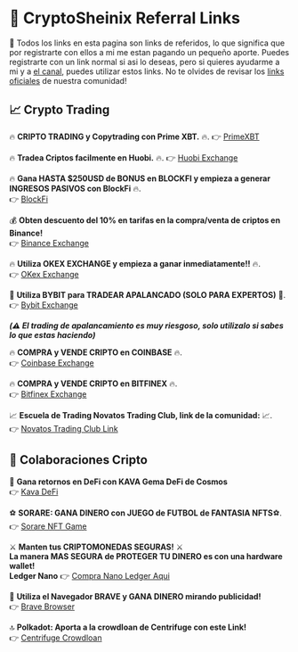 # 🔗 CryptoSheinix Referral Links

👋 Todos los links en esta pagina son links de referidos, lo que significa que por registrarte con ellos a mi me estan pagando un pequeño aporte. Puedes registrarte con un link normal si asi lo deseas, pero si quieres ayudarme a mi y a [el canal](https://www.youtube.com/channel/UC423qnRwiJf4fLKAQ6Tlofg/), puedes utilizar estos links. No te olvides de revisar los [links oficiales](https://github.com/cryptosheinix/community-solidity) de nuestra comunidad!

## 📈 Crypto Trading

🔥 **CRIPTO TRADING y Copytrading con Prime XBT.**  🔥.
👉 [PrimeXBT](https://bit.ly/3BLmH0W) 

🔥 **Tradea Criptos facilmente en Huobi.**  🔥.
👉 [Huobi Exchange](https://www.huobi.com/en-us/topic/double-reward/?invite_code=9zdx3223) 

🔥 **Gana HASTA $250USD de BONUS en BLOCKFI y empieza a generar  INGRESOS PASIVOS con BlockFi** 🔥.  
👉   [BlockFi](https://blockfi.com/CryptoSheinix) 

💰 **Obten descuento del 10% en tarifas en la compra/venta de criptos en Binance!**   
👉   [Binance Exchange](https://www.binance.com/es/register?ref=Y3XE8EA3)

🔥  **Utiliza OKEX EXCHANGE y empieza a ganar inmediatamente!!** 🔥.  
👉 [OKex Exchange](https://www.okex.com/join/6169845) 

🚀  **Utiliza BYBIT para TRADEAR APALANCADO (SOLO PARA EXPERTOS)** 🚀.  
👉 [Bybit Exchange](https://partner.bybit.com/b/cryptosheinix) 

**_(⚠️ El trading de apalancamiento es muy riesgoso, solo utilizalo si sabes lo que estas haciendo)_**

🔥  **COMPRA y VENDE CRIPTO en COINBASE** 🔥.  
👉   [Coinbase Exchange](https://www.coinbase.com/join/nuvren_6) 

🔥  **COMPRA y VENDE CRIPTO en BITFINEX** 🔥.  
👉  [Bitfinex Exchange](https://www.bitfinex.com/?refcode=jelPBX15) 

📈  **Escuela de Trading Novatos Trading Club, link de la comunidad:**  📈.  
👉   [Novatos Trading Club Link](https://www.novatostradingclub.com/conviertete-en-un-trader-ganador-crypto-sheinix/)

## 🚀 Colaboraciones Cripto

🤑  **Gana retornos en DeFi con KAVA Gema DeFi de Cosmos**    
👉   [Kava DeFi](https://bit.ly/3H2wr9M)

⚽️  **SORARE: GANA DINERO con JUEGO de FUTBOL de FANTASIA NFTS**⚽.  
👉   [Sorare NFT Game](https://sorare.pxf.io/cryptosheinix)  

⚔️  **Manten tus CRIPTOMONEDAS SEGURAS!** ⚔️  
__La manera MAS SEGURA de PROTEGER TU DINERO es con una hardware wallet!__  
**Ledger Nano** 👉   [Compra Nano Ledger Aqui](https://shop.ledger.com/?r=6966625b72c9)

💸  **Utiliza el Navegador BRAVE y GANA DINERO mirando publicidad!**    
👉   [Brave Browser](https://brave.com/itf854)

🔝  **Polkadot: Aporta a la crowdloan de Centrifuge con este Link!**    
👉   [Centrifuge Crowdloan](https://brave.com/itf854)
